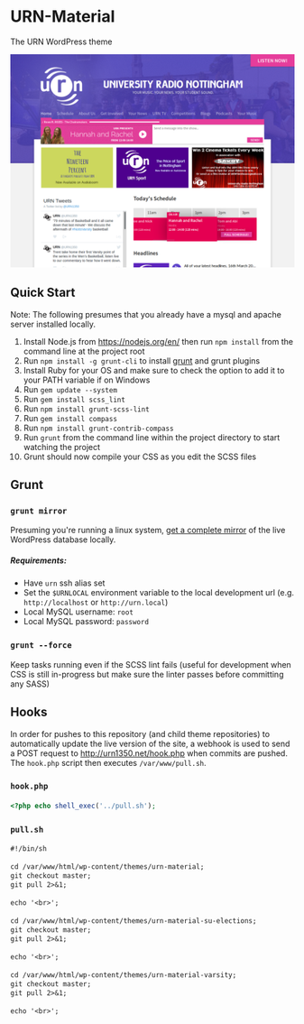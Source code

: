# URN-Material
The URN WordPress theme

![Theme preview](/screenshot.png?raw=true "Theme design")

## Quick Start
Note: The following presumes that you already have a mysql and apache server installed locally.

1. Install Node.js from https://nodejs.org/en/ then run <code>npm install</code> from the command line at the project root
2. Run <code>npm install -g grunt-cli</code> to install [grunt](https://github.com/gruntjs/grunt) and grunt plugins
3. Install Ruby for your OS and make sure to check the option to add it to your PATH variable if on Windows
4. Run <code>gem update --system</code>
5. Run <code>gem install scss_lint</code>
6. Run <code>npm install grunt-scss-lint</code>
7. Run <code>gem install compass</code>
8. Run <code>npm install grunt-contrib-compass</code>
9. Run <code>grunt</code> from the command line within the project directory to start watching the project
10. Grunt should now compile your CSS as you edit the SCSS files

## Grunt
### `grunt mirror`
Presuming you're running a linux system,
[get a complete mirror](https://github.com/URN/URN-Material/blob/94177fc0245dcfbde6c5d6365ef6b42ff3dca9e1/Gruntfile.js#L34-L37) of the live WordPress database locally.

##### Requirements:
- Have `urn` ssh alias set
- Set the `$URNLOCAL` environment variable to the local development url (e.g. `http://localhost` or `http://urn.local`)
- Local MySQL username: `root`
- Local MySQL password: `password`

### `grunt --force`
Keep tasks running even if the SCSS lint fails (useful for development when CSS is still in-progress but make sure the linter passes before committing any SASS)

## Hooks
In order for pushes to this repository (and child theme repositories) to automatically update the live version of the site, a webhook is used to send a POST request to http://urn1350.net/hook.php when commits are pushed. The `hook.php` script then executes `/var/www/pull.sh`.

### `hook.php`
```php
<?php echo shell_exec('../pull.sh');
```

### `pull.sh`
```shell
#!/bin/sh

cd /var/www/html/wp-content/themes/urn-material;
git checkout master;
git pull 2>&1;

echo '<br>';

cd /var/www/html/wp-content/themes/urn-material-su-elections;
git checkout master;
git pull 2>&1;

echo '<br>';

cd /var/www/html/wp-content/themes/urn-material-varsity;
git checkout master;
git pull 2>&1;

echo '<br>';
```
